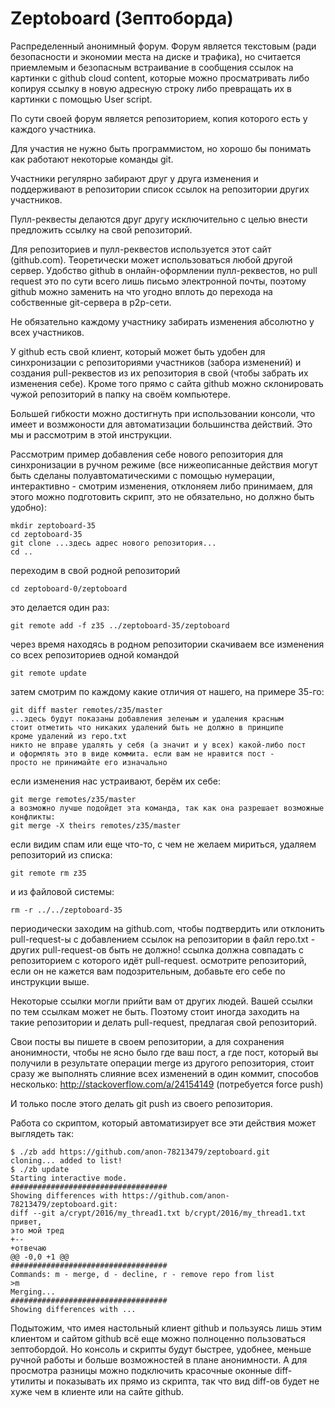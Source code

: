 # Zeptoboard (Зептоборда)
Распределенный анонимный форум. Форум является текстовым (ради безопасности 
и экономии места на диске и трафика), но считается приемлемым и безопасным
встраивание в сообщения ссылок на картинки с github cloud content, которые
можно просматривать либо копируя ссылку в новую адресную строку либо 
превращать их в картинки с помощью User script.

По сути своей форум является репозиторием, копия которого есть у каждого участника.

Для участия не нужно быть программистом, но хорошо бы понимать как работают
некоторые команды git.

Участники регулярно забирают друг у друга изменения и поддерживают в репозитории 
список ссылок на репозитории других участников.

Пулл-реквесты делаются друг другу исключительно с целью внести предложить ссылку на свой репозиторий.

Для репозиториев и пулл-реквестов используется этот сайт (github.com). 
Теоретически может использоваться любой другой сервер. Удобство github в онлайн-оформлении пулл-реквестов, 
но pull request это по сути всего лишь письмо электронной почты, поэтому github можно заменить 
на что угодно вплоть до перехода на собственные git-сервера в p2p-сети.

Не обязательно каждому участнику забирать изменения абсолютно у всех участников.

У github есть свой клиент, который может быть удобен для синхронизации с репозиториями участников
(забора изменений) и создания pull-реквестов из их репозитория в свой (чтобы забрать их изменения себе).
Кроме того прямо с сайта github можно склонировать чужой репозиторий в папку на своём компьютере.

Большей гибкости можно достигнуть при использовании консоли, что имеет и возмжоности для автоматизации
большинства действий. Это мы и рассмотрим в этой инструкции.

Рассмотрим пример добавления себе нового репозитория для синхронизации в ручном режиме 
(все нижеописанные действия могут быть сделаны полуавтоматическими с помощью нумерации, 
интерактивно - смотрим изменения, отклоняем либо принимаем, для этого можно подготовить
скрипт, это не обязательно, но должно быть удобно):

    mkdir zeptoboard-35
    cd zeptoboard-35
    git clone ...здесь адрес нового репозитория...
    cd ..

переходим в свой родной репозиторий

    cd zeptoboard-0/zeptoboard
    
это делается один раз:

    git remote add -f z35 ../zeptoboard-35/zeptoboard

через время находясь в родном репозитории скачиваем все изменения со всех репозиториев одной командой

    git remote update
    
затем смотрим по каждому какие отличия от нашего, на примере 35-го:

    git diff master remotes/z35/master
    ...здесь будут показаны добавления зеленым и удаления красным
    стоит отметить что никаких удалений быть не должно в принципе
    кроме удалений из repo.txt
    никто не вправе удалять у себя (а значит и у всех) какой-либо пост
    и оформлять это в виде коммита. если вам не нравится пост - 
    просто не принимайте его изначально

если изменения нас устраивают, берём их себе:

    git merge remotes/z35/master
    а возможно лучше подойдет эта команда, так как она разрешает возможные конфликты:
    git merge -X theirs remotes/z35/master
    
если видим спам или еще что-то, с чем не желаем мириться, удаляем репозиторий из списка:

    git remote rm z35
    
и из файловой системы:

    rm -r ../../zeptoboard-35
    
периодически заходим на github.com, чтобы подтвердить или отклонить pull-request-ы
с добавлением ссылок на репозитории в файл repo.txt - других pull-request-ов быть не должно!
ссылка должна совпадать с репозиторием с которого идёт pull-request.
осмотрите репозиторий, если он не кажется вам подозрительным, добавьте его себе по инструкции выше.

Некоторые ссылки могли прийти вам от других людей. Вашей ссылки по тем ссылкам может не быть. 
Поэтому стоит иногда заходить на такие репозитории и делать pull-request, предлагая свой репозиторий.

Свои посты вы пишете в своем репозитории, а для сохранения анонимности, чтобы не ясно было где ваш пост, 
а где пост, который вы получили в результате операции merge из другого репозитория, стоит сразу же
выполнять слияние всех изменений в один коммит, способов несколько:
http://stackoverflow.com/a/24154149
(потребуется force push)

И только после этого делать git push из своего репозитория.

Работа со скриптом, который автоматизирует все эти действия может выглядеть так:

    $ ./zb add https://github.com/anon-78213479/zeptoboard.git
    cloning... added to list!
    $ ./zb update
    Starting interactive mode. 
    ###################################
    Showing differences with https://github.com/anon-78213479/zeptoboard.git:
    diff --git a/crypt/2016/my_thread1.txt b/crypt/2016/my_thread1.txt
    привет,
    это мой тред
    +--
    +отвечаю
    @@ -0,0 +1 @@
    ###################################
    Commands: m - merge, d - decline, r - remove repo from list
    >m
    Merging...
    ###################################
    Showing differences with ...
    
Подытожим, что имея настольный клиент github и пользуясь лишь этим клиентом 
и сайтом github всё еще можно полноценно пользоваться зептобордой. Но консоль
и скрипты будут быстрее, удобнее, меньше ручной работы и больше возможностей 
в плане анонимности. А для просмотра разницы можно подключить красочные оконные 
diff-утилиты и показывать их прямо из скрипта, так что вид diff-ов будет не хуже
чем в клиенте или на сайте github.
